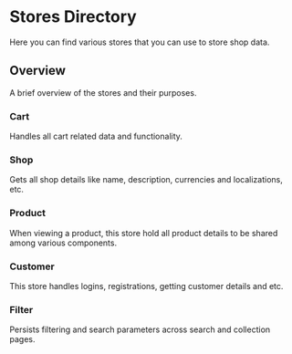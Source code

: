 # Stores Directory

Here you can find various stores that you can use to store shop data.

## Overview

A brief overview of the stores and their purposes.

### Cart

Handles all cart related data and functionality.

### Shop

Gets all shop details like name, description, currencies and localizations, etc.

### Product

When viewing a product, this store hold all product details to be shared among various components.

### Customer

This store handles logins, registrations, getting customer details and etc.

### Filter

Persists filtering and search parameters across search and collection pages.
